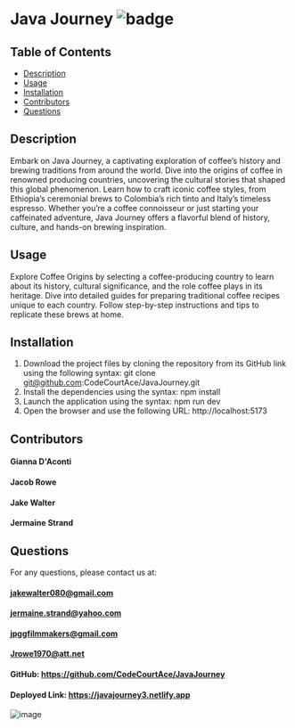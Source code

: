 # Java Journey ![badge](https://img.shields.io/badge/license-MIT-blue)

## Table of Contents
- [Description](#description)
- [Usage](#usage)
- [Installation](#installation)
- [Contributors](#contributors)
- [Questions](#questions)

## Description
Embark on Java Journey, a captivating exploration of coffee’s history and brewing traditions from around the world. Dive into the origins of coffee in renowned producing countries, uncovering the cultural stories that shaped this global phenomenon. Learn how to craft iconic coffee styles, from Ethiopia’s ceremonial brews to Colombia’s rich tinto and Italy’s timeless espresso. Whether you’re a coffee connoisseur or just starting your caffeinated adventure, Java Journey offers a flavorful blend of history, culture, and hands-on brewing inspiration.

## Usage
Explore Coffee Origins by selecting a coffee-producing country to learn about its history, cultural significance, and the role coffee plays in its heritage. Dive into detailed guides for preparing traditional coffee recipes unique to each country. Follow step-by-step instructions and tips to replicate these brews at home.

## Installation
1. Download the project files by cloning the repository from its GitHub link using the following syntax: git clone 
   git@github.com:CodeCourtAce/JavaJourney.git
2. Install the dependencies using the syntax: npm install
3. Launch the application using the syntax: npm run dev
4. Open the browser and use the following URL: http://localhost:5173



## Contributors
#### Gianna D'Aconti
#### Jacob Rowe
#### Jake Walter
#### Jermaine Strand

## Questions
For any questions, please contact us at: 

#### jakewalter080@gmail.com
#### jermaine.strand@yahoo.com
#### jpggfilmmakers@gmail.com
#### Jrowe1970@att.net


#### GitHub: https://github.com/CodeCourtAce/JavaJourney

#### Deployed Link: https://javajourney3.netlify.app

![image](https://github.com/user-attachments/assets/74163ada-1c65-482f-9273-7914a4b34c86)

